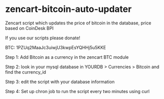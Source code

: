 zencart-bitcoin-auto-updater
============================

Zencart script which updates the price of bitcoin in the database, price based on CoinDesk BPI
  
If you use our scripts please donate!   

BTC: 1PZUq2MaaJc3uiwjU3kwpEsYQHHj5u5KKE
 
Step 1:  Add Bitcoin as a currency in the zencart BTC module

Step 2: look in your mysql database in YOURDB > Currencies > Bitcoin and find the currency_id

Step 3: edit the script with your database information

Step 4: Set up chron job to run the script every two minutes using curl
